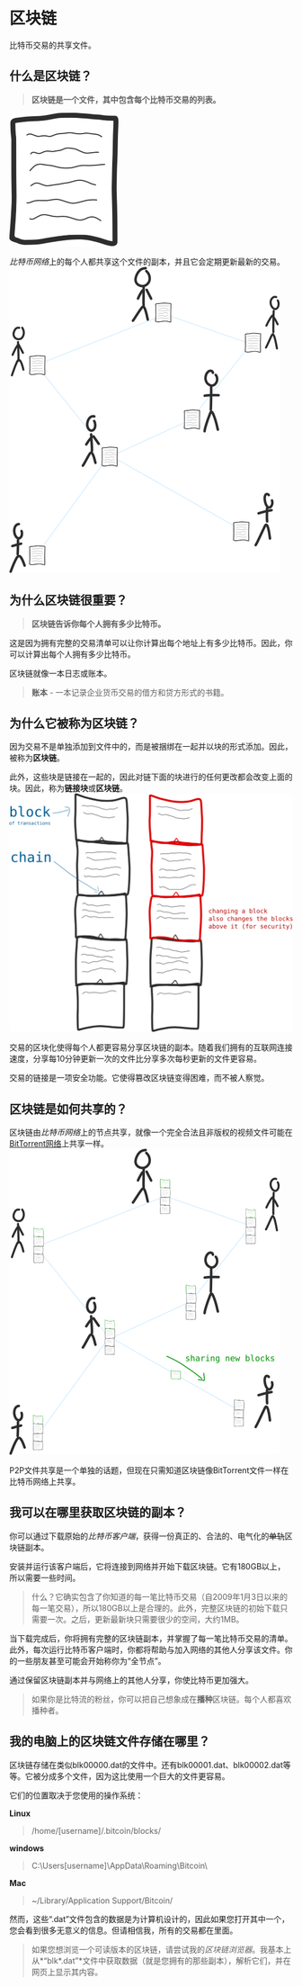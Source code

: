# 区块链
比特币交易的共享文件。

## 什么是区块链？
>**区块链是一个文件，其中包含每个比特币交易的列表。**

![blockchain-1.png](img/blockchain-1.png)

*比特币网络*上的每个人都共享这个文件的副本，并且它会定期更新最新的交易。
![blockchain-2.png](img/blockchain-2.png)

## 为什么区块链很重要？

>**区块链告诉你每个人拥有多少比特币。**

这是因为拥有完整的交易清单可以让你计算出每个地址上有多少比特币。因此，你可以计算出每个人拥有多少比特币。

区块链就像一本日志或账本。

>**账本** - 一本记录企业货币交易的借方和贷方形式的书籍。

## 为什么它被称为区块链？
因为交易不是单独添加到文件中的，而是被捆绑在一起并以块的形式添加。因此，被称为**区块链**。

此外，这些块是链接在一起的，因此对链下面的块进行的任何更改都会改变上面的块。因此，称为**链接块**或**区块链**。
![blockchain-3.png](img/blockchain-3.png)

交易的区块化使得每个人都更容易分享区块链的副本。随着我们拥有的互联网连接速度，分享每10分钟更新一次的文件比分享多次每秒更新的文件更容易。

交易的链接是一项安全功能。它使得篡改区块链变得困难，而不被人察觉。


## 区块链是如何共享的？
区块链由*比特币网络*上的节点共享，就像一个完全合法且非版权的视频文件可能在[BitTorrent网络](https://en.wikipedia.org/wiki/BitTorrent)上共享一样。
![blockchain-4.png](img/blockchain-4.png)

P2P文件共享是一个单独的话题，但现在只需知道区块链像BitTorrent文件一样在比特币网络上共享。

## 我可以在哪里获取区块链的副本？

你可以通过下载原始的*比特币客户端*，获得一份真正的、合法的、电气化的~~单轨~~区块链副本。

安装并运行该客户端后，它将连接到网络并开始下载区块链。它有180GB以上，所以需要一些时间。

>什么？它确实包含了你知道的每一笔比特币交易（自2009年1月3日以来的每一笔交易），所以180GB以上是合理的。此外，完整区块链的初始下载只需要一次。之后，更新最新块只需要很少的空间，大约1MB。

当下载完成后，你将拥有完整的区块链副本，并掌握了每一笔比特币交易的清单。此外，每次运行比特币客户端时，你都将帮助与加入网络的其他人分享该文件。你的一些朋友甚至可能会开始称你为“全节点”。

通过保留区块链副本并与网络上的其他人分享，你使比特币更加强大。

>如果你是比特流的粉丝，你可以把自己想象成在**播种**区块链。每个人都喜欢播种者。

## 我的电脑上的区块链文件存储在哪里？
区块链存储在类似blk00000.dat的文件中。还有blk00001.dat、blk00002.dat等等。它被分成多个文件，因为这比使用一个巨大的文件更容易。

它们的位置取决于您使用的操作系统：

**Linux**
>/home/[username]/.bitcoin/blocks/

**windows**
>C:\Users\[username]\AppData\Roaming\Bitcoin\

**Mac**
>~/Library/Application Support/Bitcoin/

然而，这些“.dat”文件包含的数据是为计算机设计的，因此如果您打开其中一个，您会看到很多无意义的信息。但请相信我，所有的交易都在里面。

>如果您想浏览一个可读版本的区块链，请尝试我的*区块链浏览器*。我基本上从*“blk*.dat”*文件中获取数据（就是您拥有的那些副本），解析它们，并在网页上显示其内容。